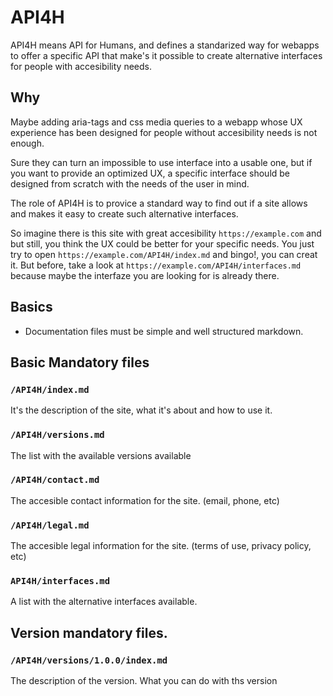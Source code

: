 # API4H
API4H means API for Humans, and defines a standarized way for webapps to offer a specific API that make's it possible to create alternative interfaces for people with accesibility needs.

## Why
Maybe adding aria-tags and css media queries to a webapp whose UX experience has been designed for people without accesibility needs is not enough.

Sure they can turn an impossible to use interface into a usable one, but if you want to provide an optimized UX, a specific interface should be designed from scratch with the needs of the user in mind.

The role of API4H is to provice a standard way to find out if a site allows and makes it easy to create such alternative interfaces. 

So imagine there is this site with great accesibility `https://example.com` and but still, you think the UX could be better for your specific needs. You just try to open `https://example.com/API4H/index.md` and bingo!, you can creat it. But before, take a look at `https://example.com/API4H/interfaces.md` because maybe the interfaze you are looking for is already there.

## Basics

* Documentation files must be simple and well structured markdown.

## Basic Mandatory files
### `/API4H/index.md`
It's the description of the site, what it's about and how to use it.

### `/API4H/versions.md`
The list with the available versions available

### `/API4H/contact.md`
The accesible contact information for the site. (email, phone, etc)

### `/API4H/legal.md`
The accesible legal information for the site. (terms of use, privacy policy, etc)

### `API4H/interfaces.md`
A list with the alternative interfaces available.
## Version mandatory files.

### `/API4H/versions/1.0.0/index.md`
The description of the version. What you can do with ths version
